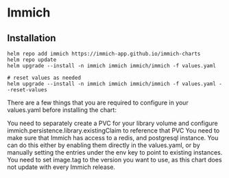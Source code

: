 # Immich

## Installation

```
helm repo add immich https://immich-app.github.io/immich-charts
helm repo update
helm upgrade --install -n immich immich immich/immich -f values.yaml

# reset values as needed
helm upgrade --install -n immich immich immich/immich -f values.yaml --reset-values
```

There are a few things that you are required to configure in your values.yaml before installing the chart:

You need to separately create a PVC for your library volume and configure immich.persistence.library.existingClaim to reference that PVC
You need to make sure that Immich has access to a redis, and postgresql instance. You can do this either by enabling them directly in the values.yaml, or by manually setting the entries under the env key to point to existing instances.
You need to set image.tag to the version you want to use, as this chart does not update with every Immich release.
